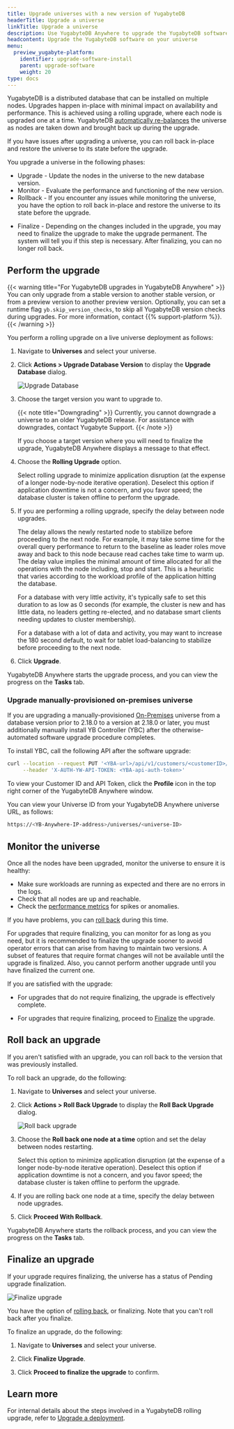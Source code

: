 ```yaml
---
title: Upgrade universes with a new version of YugabyteDB
headerTitle: Upgrade a universe
linkTitle: Upgrade a universe
description: Use YugabyteDB Anywhere to upgrade the YugabyteDB software on universes.
headcontent: Upgrade the YugabyteDB software on your universe
menu:
  preview_yugabyte-platform:
    identifier: upgrade-software-install
    parent: upgrade-software
    weight: 20
type: docs
---
```


YugabyteDB is a distributed database that can be installed on multiple nodes. Upgrades happen in-place with minimal impact on availability and performance. This is achieved using a rolling upgrade, where each node is upgraded one at a time. YugabyteDB [automatically re-balances](../../../explore/linear-scalability/data-distribution/) the universe as nodes are taken down and brought back up during the upgrade.

If you have issues after upgrading a universe, you can roll back in-place and restore the universe to its state before the upgrade.
<!-- Roll back is available for universes being upgraded from YugabyteDB version 2.20.3 and later. -->

You upgrade a universe in the following phases:

- Upgrade - Update the nodes in the universe to the new database version.
- Monitor - Evaluate the performance and functioning of the new version.
- Rollback - If you encounter any issues while monitoring the universe, you have the option to roll back in-place and restore the universe to its state before the upgrade.
<!-- (Roll back is available for universes being upgraded from YugabyteDB version 2.20.3 and later.) -->
- Finalize - Depending on the changes included in the upgrade, you may need to finalize the upgrade to make the upgrade permanent. The system will tell you if this step is necessary. After finalizing, you can no longer roll back.

## Perform the upgrade

{{< warning title="For YugabyteDB upgrades in YugabyteDB Anywhere" >}}
You can only upgrade from a stable version to another stable version, or from a preview version to another preview version. Optionally, you can set a runtime flag `yb.skip_version_checks`, to skip all YugabyteDB version checks during upgrades. For more information, contact {{% support-platform %}}.
{{< /warning >}}

You perform a rolling upgrade on a live universe deployment as follows:

1. Navigate to **Universes** and select your universe.

1. Click **Actions > Upgrade Database Version** to display the **Upgrade Database** dialog.

    ![Upgrade Database](/images/yb-platform/upgrade/upgrade-database.png)

1. Choose the target version you want to upgrade to.

    {{< note title="Downgrading" >}}
Currently, you cannot downgrade a universe to an older YugabyteDB release. For assistance with downgrades, contact Yugabyte Support.
    {{< /note >}}

    If you choose a target version where you will need to finalize the upgrade, YugabyteDB Anywhere displays a message to that effect.

1. Choose the **Rolling Upgrade** option.

    Select rolling upgrade to minimize application disruption (at the expense of a longer node-by-node iterative operation). Deselect this option if application downtime is not a concern, and you favor speed; the database cluster is taken offline to perform the upgrade.

1. If you are performing a rolling upgrade, specify the delay between node upgrades.

    The delay allows the newly restarted node to stabilize before proceeding to the next node. For example, it may take some time for the overall query performance to return to the baseline as leader roles move away and back to this node because read caches take time to warm up. The delay value implies the minimal amount of time allocated for all the operations with the node including, stop and start. This is a heuristic that varies according to the workload profile of the application hitting the database.

    For a database with very little activity, it's typically safe to set this duration to as low as 0 seconds (for example, the cluster is new and has little data, no leaders getting re-elected, and no database smart clients needing updates to cluster membership).

    For a database with a lot of data and activity, you may want to increase the 180 second default, to wait for tablet load-balancing to stabilize before proceeding to the next node.

1. Click **Upgrade**.

YugabyteDB Anywhere starts the upgrade process, and you can view the progress on the **Tasks** tab.

### Upgrade manually-provisioned on-premises universe

If you are upgrading a manually-provisioned [On-Premises](../../configure-yugabyte-platform/on-premises/) universe from a database version prior to 2.18.0 to a version at 2.18.0 or later, you must additionally manually install YB Controller (YBC) after the otherwise-automated software upgrade procedure completes.

To install YBC, call the following API after the software upgrade:

```sh
curl --location --request PUT '<YBA-url>/api/v1/customers/<customerID>/universes/<UniverseID>/ybc/install' \
     --header 'X-AUTH-YW-API-TOKEN: <YBA-api-auth-token>'
```

To view your Customer ID and API Token, click the **Profile** icon in the top right corner of the YugabyteDB Anywhere window.

You can view your Universe ID from your YugabyteDB Anywhere universe URL, as follows:

```sh
https://<YB-Anywhere-IP-address>/universes/<universe-ID>
```

## Monitor the universe

Once all the nodes have been upgraded, monitor the universe to ensure it is healthy:

- Make sure workloads are running as expected and there are no errors in the logs.
- Check that all nodes are up and reachable.
- Check the [performance metrics](../../alerts-monitoring/anywhere-metrics/) for spikes or anomalies.

If you have problems, you can [roll back](#roll-back-an-upgrade) during this time.

For upgrades that require finalizing, you can monitor for as long as you need, but it is recommended to finalize the upgrade sooner to avoid operator errors that can arise from having to maintain two versions. A subset of features that require format changes will not be available until the upgrade is finalized. Also, you cannot perform another upgrade until you have finalized the current one.

If you are satisfied with the upgrade:

- For upgrades that do not require finalizing, the upgrade is effectively complete.

- For upgrades that require finalizing, proceed to [Finalize](#finalize-an-upgrade) the upgrade.

## Roll back an upgrade

If you aren't satisfied with an upgrade, you can roll back to the version that was previously installed.

To roll back an upgrade, do the following:

1. Navigate to **Universes** and select your universe.

1. Click **Actions > Roll Back Upgrade** to display the **Roll Back Upgrade** dialog.

    ![Roll back upgrade](/images/yb-platform/upgrade/upgrade-rollback.png)

1. Choose the **Roll back one node at a time** option and set the delay between nodes restarting.

    Select this option to minimize application disruption (at the expense of a longer node-by-node iterative operation). Deselect this option if application downtime is not a concern, and you favor speed; the database cluster is taken offline to perform the upgrade.

1. If you are rolling back one node at a time, specify the delay between node upgrades.

1. Click **Proceed With Rollback**.

YugabyteDB Anywhere starts the rollback process, and you can view the progress on the **Tasks** tab.

## Finalize an upgrade

If your upgrade requires finalizing, the universe has a status of Pending upgrade finalization.

![Finalize upgrade](/images/yb-platform/upgrade/upgrade-finalize.png)

You have the option of [rolling back](#roll-back-an-upgrade), or finalizing. Note that you can't roll back after you finalize.

To finalize an upgrade, do the following:

1. Navigate to **Universes** and select your universe.

1. Click **Finalize Upgrade**.

1. Click **Proceed to finalize the upgrade** to confirm.

## Learn more

For internal details about the steps involved in a YugabyteDB rolling upgrade, refer to [Upgrade a deployment](../../../manage/upgrade-deployment/).
